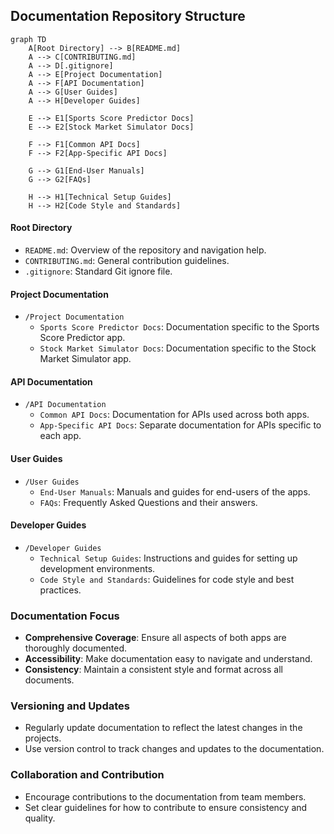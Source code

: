 ## Documentation Repository Structure

```mermaid
graph TD
    A[Root Directory] --> B[README.md]
    A --> C[CONTRIBUTING.md]
    A --> D[.gitignore]
    A --> E[Project Documentation]
    A --> F[API Documentation]
    A --> G[User Guides]
    A --> H[Developer Guides]

    E --> E1[Sports Score Predictor Docs]
    E --> E2[Stock Market Simulator Docs]

    F --> F1[Common API Docs]
    F --> F2[App-Specific API Docs]

    G --> G1[End-User Manuals]
    G --> G2[FAQs]

    H --> H1[Technical Setup Guides]
    H --> H2[Code Style and Standards]
```

#### Root Directory
- `README.md`: Overview of the repository and navigation help.
- `CONTRIBUTING.md`: General contribution guidelines.
- `.gitignore`: Standard Git ignore file.

#### Project Documentation
- `/Project Documentation`
  - `Sports Score Predictor Docs`: Documentation specific to the Sports Score Predictor app.
  - `Stock Market Simulator Docs`: Documentation specific to the Stock Market Simulator app.

#### API Documentation
- `/API Documentation`
  - `Common API Docs`: Documentation for APIs used across both apps.
  - `App-Specific API Docs`: Separate documentation for APIs specific to each app.

#### User Guides
- `/User Guides`
  - `End-User Manuals`: Manuals and guides for end-users of the apps.
  - `FAQs`: Frequently Asked Questions and their answers.

#### Developer Guides
- `/Developer Guides`
  - `Technical Setup Guides`: Instructions and guides for setting up development environments.
  - `Code Style and Standards`: Guidelines for code style and best practices.

### Documentation Focus
- **Comprehensive Coverage**: Ensure all aspects of both apps are thoroughly documented.
- **Accessibility**: Make documentation easy to navigate and understand.
- **Consistency**: Maintain a consistent style and format across all documents.

### Versioning and Updates
- Regularly update documentation to reflect the latest changes in the projects.
- Use version control to track changes and updates to the documentation.

### Collaboration and Contribution
- Encourage contributions to the documentation from team members.
- Set clear guidelines for how to contribute to ensure consistency and quality.
